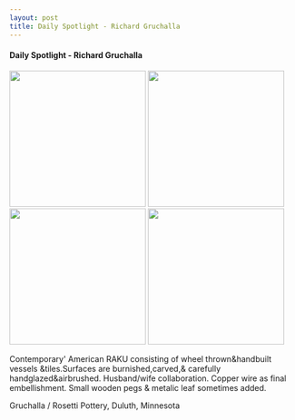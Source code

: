 ```yaml
---
layout: post
title: Daily Spotlight - Richard Gruchalla
---
```


#### Daily Spotlight - Richard Gruchalla

<div class='whopic'>
<img height='240' src='/images/artists/images/77709.345329.jpg'>
<img height='240' src='/images/artists/images/77709.345330.jpg'>
<img height='240' src='/images/artists/images/77709.345332.jpg'>
<img height='240' src='/images/artists/images/77709.345333.jpg'>

</div>

Contemporary' American RAKU consisting of wheel thrown&handbuilt vessels &tiles.Surfaces are burnished,carved,& carefully handglazed&airbrushed. Husband/wife collaboration. Copper wire as final embellishment. Small wooden pegs & metalic leaf  sometimes added.

Gruchalla / Rosetti Pottery, Duluth, Minnesota


